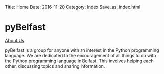 Title: Home
Date: 2016-11-20
Category: Index
Save_as: index.html

# pyBelfast #

[About Us]({filename}pages/about.md)

pyBelfast is a group for anyone with an interest in the Python programming language. We are dedicated to the encouragement of all things to do with the Python programming language in Belfast. This involves helping each other, discussing topics and sharing information.

